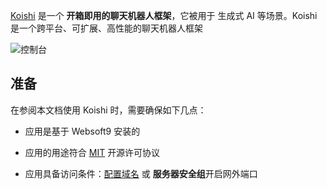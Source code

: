 [Koishi](https://koishi.chat) 是一个 **开箱即用的聊天机器人框架**，它被用于 生成式 AI  等场景。Koishi 是一个跨平台、可扩展、高性能的聊天机器人框架


![控制台](https://libs.websoft9.com/Websoft9/DocsPicture/zh/koishi/koishi-gui-websoft9.png)


## 准备

在参阅本文档使用 Koishi 时，需要确保如下几点：

- 应用是基于 Websoft9 安装的

- 应用的用途符合 [MIT](https://opensource.org/licenses/MIT) 开源许可协议

- 应用具备访问条件：[配置域名](./domain-set) 或 **服务器安全组**开启网外端口